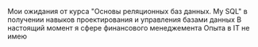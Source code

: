 Мои ожидания от курса "Основы реляционных баз данных. My SQL" в получении навыков проектирования и управления базами данных
В настоящий момент я сфере финансового менеджемента
Опыта в IT не имею
